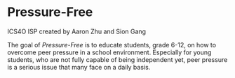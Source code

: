 # Pressure-Free
ICS4O ISP created by Aaron Zhu and Sion Gang

The goal of *Pressure-Free* is to educate students, grade 6-12, on how to overcome peer pressure in a school environment. Especially for young students, who are not fully capable of being independent yet, peer pressure is a serious issue that many face on a daily basis. 

